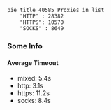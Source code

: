 
```mermaid
pie title 40585 Proxies in list
    "HTTP" : 28382
    "HTTPS": 10570
    "SOCKS" : 8649
```

### Some Info
#### Average Timeout

- mixed: 5.4s
- http: 3.1s
- https: 11.2s
- socks: 8.4s